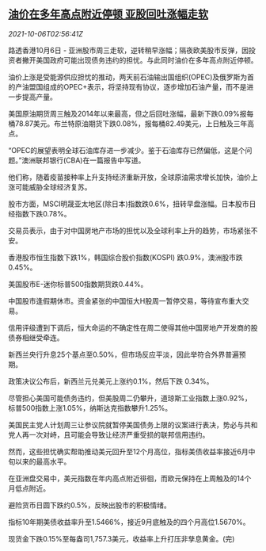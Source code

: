 <!--1633489262000-->
[油价在多年高点附近停顿 亚股回吐涨幅走软](https://cn.reuters.com/article/global-market-stocks-oil-1006-idCNKBS2GW05P)
------

<div><i>2021-10-06T02:56:41Z</i></div><p>路透香港10月6日 - 亚洲股市周三走软，逆转稍早涨幅；隔夜欧美股市反弹，因投资者撇开美国政府可能出现债务违约的担忧。与此同时油价在多年高点附近停顿。</p><p>油价上涨是受能源供应担忧的推动，两天前石油输出国组织(OPEC)及俄罗斯为首的产油盟国组成的OPEC+表示，将坚持现有协议，逐步增加石油产量，而不是进一步提高产量。</p><p>美国原油期货周三触及2014年以来最高，但之后回吐涨幅，最新下跌0.09%报每桶78.87美元。布兰特原油期货下跌0.08%，报每桶82.49美元，上日触及三年高点。</p><p>“OPEC的展望表明全球石油库存进一步减少。鉴于石油库存已然偏低，这是个问题。”澳洲联邦银行(CBA)在一篇报告中写道。</p><p>他们称，随着疫苗接种率上升支持经济重新开放，全球原油需求增长加快，油价上涨可能威胁全球经济复苏。</p><p>股市方面，MSCI明晟亚太地区(除日本)指数跌0.6%，扭转早盘涨幅。日本股市日经指数下跌0.78%。</p><p>交易员表示，由于对中国房地产市场的担忧以及全球利率上升的趋势，市场紧张不安。</p><p>香港股市恒生指数下跌1%，韩国综合股价指数(KOSPI) 跌0.9%，澳洲股市跌0.45%。</p><p>美国股市E-迷你标普500指数期货跌0.44%。</p><p>中国股市逢假期休市。资金紧张的中国恒大H股周一暂停交易，等待宣布重大交易。</p><p>信用评级遭到下调后，恒大命运的不确定性在周二使得其他中国房地产开发商的股债券相继受牵连。</p><p>新西兰央行升息25个基点至0.50%，但市场反应平淡，因此举符合外界普遍预期。</p><p>政策决议公布后，新西兰元兑美元上涨约0.1%，然后下跌 0.34%。</p><p>尽管担心美国可能债务违约，但美股周二仍攀升，道琼斯工业指数上涨0.92%，标普500指数上涨1.05%，纳斯达克指数攀升1.25%。</p><p>美国民主党人计划周三让参议院就暂停美国债务上限的议案进行表决，势必与共和党人再一次对峙，且可能会导致让经济严重受损的联邦信用违约。</p><p>然而，这些担忧确实帮助推动美元回升至12个月高位，指标美债收益率接近6月中旬以来的最高水平。</p><p>在亚洲盘交易中，美元指数在年内高点附近徘徊，而欧元保持在上周触及的14个月低点附近。</p><p>避险货币日圆下跌约0.5%，反映出股市的积极情绪。</p><p>指标10年期美债收益率升至1.5466%，接近9月底触及的四个月高位1.5670%。</p><p>现货金下跌0.15%至每盎司1,757.3美元，收益率上升打压非孳息黄金。(完)</p>
